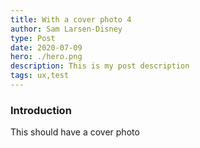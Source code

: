 ```yaml
---
title: With a cover photo 4
author: Sam Larsen-Disney
type: Post
date: 2020-07-09
hero: ./hero.png
description: This is my post description
tags: ux,test
---
```

### Introduction
This should have a cover photo